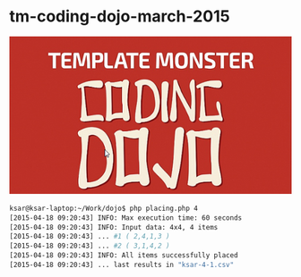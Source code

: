 # tm-coding-dojo-march-2015
![Template Monster Coding Dojo](https://raw.githubusercontent.com/svyatoslav-kubakh/tm-coding-dojo-march-2015/master/logo.png)

```bash
ksar@ksar-laptop:~/Work/dojo$ php placing.php 4
[2015-04-18 09:20:43] INFO: Max execution time: 60 seconds
[2015-04-18 09:20:43] INFO: Input data: 4x4, 4 items
[2015-04-18 09:20:43] ... #1 ( 2,4,1,3 )
[2015-04-18 09:20:43] ... #2 ( 3,1,4,2 )
[2015-04-18 09:20:43] INFO: All items successfully placed
[2015-04-18 09:20:43] ... last results in "ksar-4-1.csv"
```

